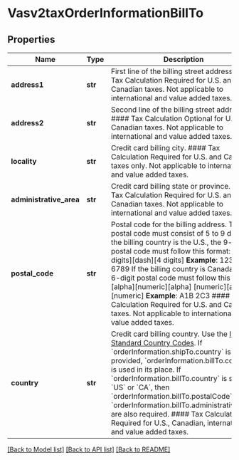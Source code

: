 # Vasv2taxOrderInformationBillTo

## Properties
Name | Type | Description | Notes
------------ | ------------- | ------------- | -------------
**address1** | **str** | First line of the billing street address.  #### Tax Calculation Required for U.S. and Canadian taxes. Not applicable to international and value added taxes.  | [optional] 
**address2** | **str** | Second line of the billing street address.  #### Tax Calculation Optional for U.S. and Canadian taxes. Not applicable to international and value added taxes.  | [optional] 
**locality** | **str** | Credit card billing city.  #### Tax Calculation Required for U.S. and Canadian taxes only. Not applicable to international and value added taxes.  | [optional] 
**administrative_area** | **str** | Credit card billing state or province.  #### Tax Calculation Required for U.S. and Canadian taxes. Not applicable to international and value added taxes.  | [optional] 
**postal_code** | **str** | Postal code for the billing address. The postal code must consist of 5 to 9 digits. If the billing country is the U.S., the 9-digit postal code must follow this format:  [5 digits][dash][4 digits]  **Example**: 12345-6789  If the billing country is Canada, the 6-digit postal code must follow this format:  [alpha][numeric][alpha] [numeric][alpha][numeric]  **Example**: A1B 2C3  #### Tax Calculation Required for U.S. and Canadian taxes. Not applicable to international and value added taxes.  | [optional] 
**country** | **str** | Credit card billing country. Use the [ISO Standard Country Codes](https://developer.cybersource.com/library/documentation/sbc/quickref/countries_alpha_list.pdf).  If &#x60;orderInformation.shipTo.country&#x60; is not provided, &#x60;orderInformation.billTo.country&#x60; is used in its place. If  &#x60;orderInformation.billTo.country&#x60; is set to &#x60;US&#x60; or &#x60;CA&#x60;, then &#x60;orderInformation.billTo.postalCode&#x60; and &#x60;orderInformation.billTo.administrativeArea&#x60; are also required.  #### Tax Calculation Required for U.S., Canadian, international and value added taxes.  | [optional] 

[[Back to Model list]](../README.md#documentation-for-models) [[Back to API list]](../README.md#documentation-for-api-endpoints) [[Back to README]](../README.md)


